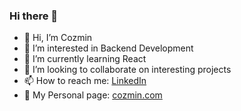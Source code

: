 ### Hi there 👋

- 👋 Hi, I’m Cozmin
- 👀 I’m interested in Backend Development
- 🌱 I’m currently learning React
- 💞️ I’m looking to collaborate on interesting projects
- 📫 How to reach me: [LinkedIn](https://www.linkedin.com/in/nodejs-dev/)
- 🤵 My Personal page: [cozmin.com](https://cozminu.com/)
